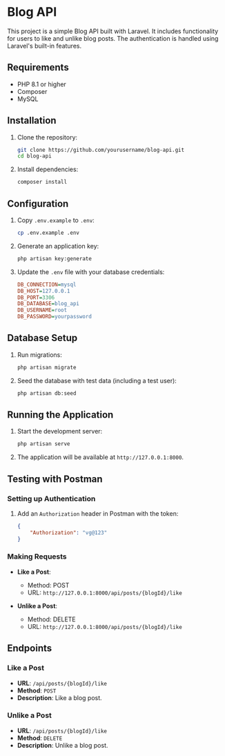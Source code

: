 # Blog API

This project is a simple Blog API built with Laravel. It includes functionality for users to like and unlike blog posts. The authentication is handled using Laravel's built-in features.

## Requirements

- PHP 8.1 or higher
- Composer
- MySQL

## Installation

1. Clone the repository:
    ```bash
    git clone https://github.com/yourusername/blog-api.git
    cd blog-api
    ```

2. Install dependencies:
    ```bash
    composer install
    ```

## Configuration

1. Copy `.env.example` to `.env`:
    ```bash
    cp .env.example .env
    ```

2. Generate an application key:
    ```bash
    php artisan key:generate
    ```

3. Update the `.env` file with your database credentials:
    ```ini
    DB_CONNECTION=mysql
    DB_HOST=127.0.0.1
    DB_PORT=3306
    DB_DATABASE=blog_api
    DB_USERNAME=root
    DB_PASSWORD=yourpassword
    ```

## Database Setup

1. Run migrations:
    ```bash
    php artisan migrate
    ```

2. Seed the database with test data (including a test user):
    ```bash
    php artisan db:seed
    ```

## Running the Application

1. Start the development server:
    ```bash
    php artisan serve
    ```

2. The application will be available at `http://127.0.0.1:8000`.

## Testing with Postman

### Setting up Authentication
1. Add an `Authorization` header in Postman with the token:
    ```json
    {
        "Authorization": "vg@123"
    }
    ```

### Making Requests

- **Like a Post**:
  - Method: POST
  - URL: `http://127.0.0.1:8000/api/posts/{blogId}/like`

- **Unlike a Post**:
  - Method: DELETE
  - URL: `http://127.0.0.1:8000/api/posts/{blogId}/like`

## Endpoints

### Like a Post

- **URL**: `/api/posts/{blogId}/like`
- **Method**: `POST`
- **Description**: Like a blog post.

### Unlike a Post

- **URL**: `/api/posts/{blogId}/like`
- **Method**: `DELETE`
- **Description**: Unlike a blog post.
